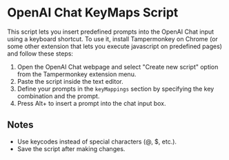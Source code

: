 # OpenAI Chat KeyMaps Script

This script lets you insert predefined prompts into the OpenAI Chat input using a keyboard shortcut. To use it, install Tampermonkey on Chrome (or some other extension that lets you execute javascript on predefined pages) and follow these steps:

1. Open the OpenAI Chat webpage and select "Create new script" option from the Tampermonkey extension menu.
2. Paste the script inside the text editor.
3. Define your prompts in the `keyMappings` section by specifying the key combination and the prompt.
4. Press Alt+<key> to insert a prompt into the chat input box.

## Notes

- Use keycodes instead of special characters (@, $, etc.).
- Save the script after making changes.
